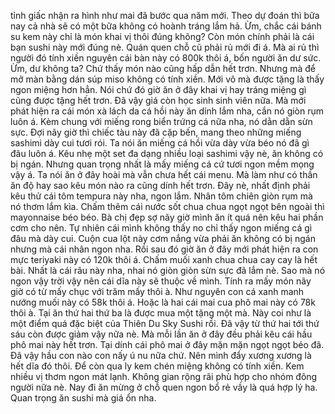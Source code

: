 tỉnh giấc nhận ra hình như mai đã bước qua năm mới. Theo dự đoán thì bữa nay cả nhà sẽ có một bữa không có hoành tráng lắm hả. Ừm, chắc cái bánh su kem này chỉ là món khai vị thôi đúng không? Còn món chính phải là cái bạn sushi này mới đúng nè. Quán quen chỗ cũ phải rủ mới đi á. Mà ai rủ thì người đó tính xiền nguyên cái bàn này có 800k thôi á, bốn người ăn dư sức. Ừm, dư không ta? Chứ thấy món nào cũng hấp dẫn hết trơn. Nhưng mà để mở màn bằng dán súp miso không có tính xiền. Mới vô mà được tặng là thấy ngon miệng hơn hẳn. Nói chứ đó giờ ăn ở đây khai vị hay tráng miệng gì cũng được tặng hết trơn. Đã vậy giá còn học sinh sinh viên nữa. Mà mới phát hiện ra cái món xà lách da cá hồi này ăn dính lắm nha, cắn nó giòn rụm luôn á. Kèm chung với miếng rong biển trứng cá nữa nha, nó dằn dằn sừn sực. Đợi nãy giờ thì chiếc tàu này đã cặp bến, mang theo những miếng sashimi dày cui tươi rói. Ta nói ăn miếng cá hồi vừa dày vừa béo nó đã gì đâu luôn á. Kêu nhẹ một set đa dạng nhiều loại sashimi vậy nè, ăn không có bị ngán. Nhưng quan trọng nhất là mấy miếng cá cứ tươi ngon mềm mọng vậy á. Ta nói ăn ở đây hoài mà vẫn chưa hết cái menu. Mà làm như có thần ăn độ hay sao kêu món nào ra cũng dính hết trơn. Đây nè, nhất định phải kêu thử cái tôm tempura này nha, ngon lắm. Nhân tôm chiên giòn rụm mà nó thơm lắm kìa. Chấm thêm cái nước sốt chua chua ngọt ngọt bên ngoài thì mayonnaise béo béo. Bà chị đẹp sợ nãy giờ mình ăn ít quá nên kêu hai phần cơm cho nên. Tự nhiên cái mình không thấy no chỉ thấy ngon miếng cá gì đâu mà dày cui. Cuộn cua lột này cơm nắng vừa phải ăn không có bị ngán nhưng mà cái nhân ngon nha. Rồi sau đó giờ ăn ở đây mới phát hiện ra con mực teriyaki này có 120k thôi á. Chấm muối xanh chua chua cay cay là hết bài. Nhất là cái râu này nha, nhai nó giòn giòn sừn sực đã lắm nè. Sao mà nó ngon vậy trời vậy nên cái dĩa này sẽ thuộc về mình. Tính ra mấy món nãy giờ có từ mấy chục với trăm mấy thôi à. Như nguyên con cá xanh manh nướng muối này có 58k thôi á. Hoặc là hai cái mai cua phô mai này có 78k thôi à. Tại ăn thứ hai thứ ba là được mua một tặng một mà. Này coi như là một điểm quá đặc biệt của Thiên Du Sky Sushi rồi. Đã vậy từ thứ hai tới thứ sáu còn được giảm vậy nữa nè. Mà mỗi lần ăn ở đây đều phải kêu cái hầu phô mai này hết trơn. Tại dính cái phô mai ở đây mặn mặn ngọt ngọt béo đã. Đã vậy hầu con nào con nấy ú nu nữa chứ. Nên mình đẩy xương xương là hết dĩa đó thôi. Để còn qua ly kem chén miệng không có tính xiền. Kem nhiều vị thơm ngon mát lạnh. Không gian rộng rãi phù hợp cho nhóm đông người nữa nè. Nay đi ăn mừng ở chỗ quen ngon bổ rẻ vầy là quá hợp lý ha. Quan trọng ăn sushi mà giá ổn nha.